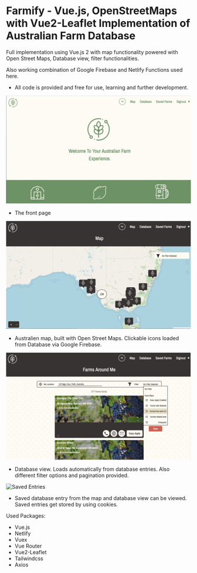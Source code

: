 # Farmify - Vue.js, OpenStreetMaps with Vue2-Leaflet Implementation of Australian Farm Database

Full implementation using Vue.js 2 with map functionality powered with Open Street Maps, Database view, filter functionalities.

Also working combination of Google Firebase and Netlify Functions used here.

- All code is provided and free for use, learning and further development.

![Front Page](repositoryAssets/front.png)
- The front page

![Map](repositoryAssets/map.png)
- Australien map, built with Open Street Maps. Clickable icons loaded from Database via Google Firebase.

![Database](repositoryAssets/database.png)
- Database view. Loads automatically from database entries. Also different filter options and pagination provided.

![Saved Entries](repositoryAssets/savedfarms.png)
- Saved database entry from the map and database view can be viewed. Saved entries get stored by using cookies.

Used Packages:

- Vue.js
- Netlify
- Vuex
- Vue Router
- Vue2-Leaflet
- Tailwindcss
- Axios